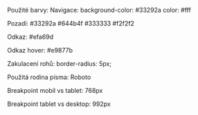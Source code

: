 Použité barvy:
Navigace:
background-color: #33292a
color: #fff

Pozadí:
#33292a
#644b4f
#333333
#f2f2f2

Odkaz: 
#efa69d

Odkaz hover: 
#e9877b

Zakulacení rohů:
border-radius: 5px;

Použitá rodina písma:
Roboto

Breakpoint mobil vs tablet:
768px

Breakpoint tablet vs desktop:
992px
